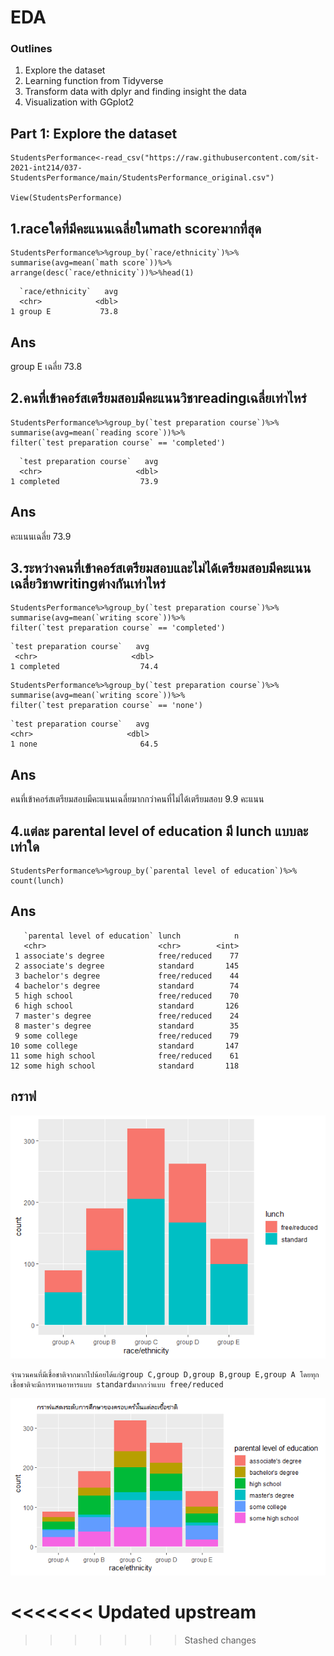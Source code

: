 # EDA
### Outlines
1. Explore the dataset
2. Learning function from Tidyverse
3. Transform data with dplyr and finding insight the data
4. Visualization with GGplot2

## Part 1: Explore the dataset
```
StudentsPerformance<-read_csv("https://raw.githubusercontent.com/sit-2021-int214/037-StudentsPerformance/main/StudentsPerformance_original.csv")

View(StudentsPerformance)

```



## 1.raceใดที่มีคะแนนเฉลี่ยในmath scoreมากที่สุด
```
StudentsPerformance%>%group_by(`race/ethnicity`)%>%
summarise(avg=mean(`math score`))%>%
arrange(desc(`race/ethnicity`))%>%head(1)
```

```
  `race/ethnicity`   avg
  <chr>            <dbl>
1 group E           73.8
```
## Ans
group E เฉลี่ย 73.8

## 2.คนที่เข้าคอร์สเตรียมสอบมีคะแนนวิชาreadingเฉลี่ยเท่าไหร่
```
StudentsPerformance%>%group_by(`test preparation course`)%>%
summarise(avg=mean(`reading score`))%>%  
filter(`test preparation course` == 'completed')  
```
```
  `test preparation course`   avg
  <chr>                     <dbl>
1 completed                  73.9
```
## Ans
คะแนนเฉลี่ย 73.9



## 3.ระหว่างคนที่เข้าคอร์สเตรียมสอบและไม่ได้เตรียมสอบมีคะแนนเฉลี่ยวิชาwritingต่างกันเท่าไหร่

```
StudentsPerformance%>%group_by(`test preparation course`)%>%
summarise(avg=mean(`writing score`))%>%  
filter(`test preparation course` == 'completed')  
```

```
`test preparation course`   avg
 <chr>                     <dbl>
1 completed                  74.4  
```

```
StudentsPerformance%>%group_by(`test preparation course`)%>%
summarise(avg=mean(`writing score`))%>%  
filter(`test preparation course` == 'none')
``` 

```
`test preparation course`   avg
<chr>                     <dbl>
1 none                       64.5
```
## Ans
คนที่เข้าคอร์สเตรียมสอบมีคะแนนเฉลี่ยมากกว่าคนที่ไม่ได้เตรียมสอบ 9.9 คะแนน

  

## 4.แต่ละ parental level of education มี lunch แบบละเท่าใด 
```
StudentsPerformance%>%group_by(`parental level of education`)%>%
count(lunch)  
```
## Ans

```
   `parental level of education` lunch            n
   <chr>                         <chr>        <int>
 1 associate's degree            free/reduced    77
 2 associate's degree            standard       145
 3 bachelor's degree             free/reduced    44
 4 bachelor's degree             standard        74
 5 high school                   free/reduced    70
 6 high school                   standard       126
 7 master's degree               free/reduced    24
 8 master's degree               standard        35
 9 some college                  free/reduced    79
10 some college                  standard       147
11 some high school              free/reduced    61
12 some high school              standard       118
```

## กราฟ


![graph 1](graph1.png)

```
จำนวนคนที่มีเชื้อชาติจากมากไปน้อยได้แก่group C,group D,group B,group E,group A โดยทุกเชื้อชาติจะมีการทานอาหารแบบ standardมากกว่าแบบ free/reduced

```
![graph 2](graph2.png)

<<<<<<< Updated upstream
=======




>>>>>>> Stashed changes
